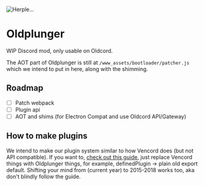 ![Herple...](/.assets/hurple.png)
<!-- Oldcord: bring back the past -->

# Oldplunger
WIP Discord mod, only usable on Oldcord. 

The AOT part of Oldplunger is still at `/www_assets/bootloader/patcher.js` which we intend to put in here, along with the shimming.

## Roadmap
- [ ] Patch webpack
- [ ] Plugin api
- [ ] AOT and shims (for Electron Compat and use Oldcord API/Gateway)

## How to make plugins

We intend to make our plugin system similar to how Vencord does (but not API compatible). If you want to, [check out this guide](https://gist.github.com/sunnniee/28bd595f8c07992f6d03289911289ba8), 
just replace Vencord things with Oldplunger things, for example, definedPlugin -> plain old export default. Shifting your mind from (current year) to 2015-2018 works too, aka don't blindly follow the guide.